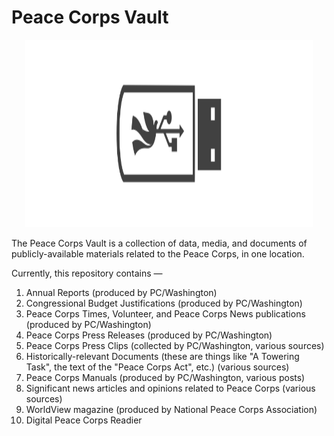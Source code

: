 # Peace Corps Vault

<p align="center">
  <img width="460" height="300" alt="Peace Corps Vault Logo" src="peace-corps-vault-logo.png">
</p>

The Peace Corps Vault is a collection of data, media, and documents of publicly-available materials related to the Peace Corps, in one location.

Currently, this repository contains —

1. Annual Reports (produced by PC/Washington)
2. Congressional Budget Justifications (produced by PC/Washington)
3. Peace Corps Times, Volunteer, and Peace Corps News publications (produced by PC/Washington)
4. Peace Corps Press Releases (produced by PC/Washington)
5. Peace Corps Press Clips (collected by PC/Washington, various sources)
6. Historically-relevant Documents (these are things like "A Towering Task", the text of the "Peace Corps Act", etc.) (various sources)
7. Peace Corps Manuals (produced by PC/Washington, various posts)
8. Significant news articles and opinions related to Peace Corps (various sources)
9. WorldView magazine (produced by National Peace Corps Association)
10. Digital Peace Corps Readier